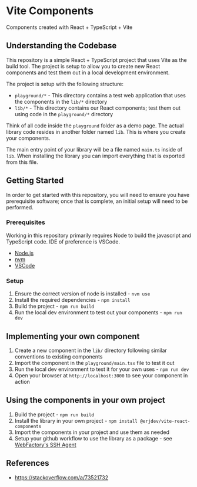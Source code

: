 # Vite Components

Components created with React + TypeScript + Vite

## Understanding the Codebase

This repository is a simple React + TypeScript project that uses Vite as the build tool.  The project is setup to allow you to create new React components and test them out in a local development environment.

The project is setup with the following structure:

- `playground/*` - This directory contains a test web application that uses the components in the `lib/*` directory
- `lib/*` - This directory contains our React components; test them out using code in the `playground/*` directory

Think of all code inside the `playground` folder as a demo page.  The actual library code resides in another folder named `lib`. This is where you create your components.

The main entry point of your library will be a file named `main.ts` inside of `lib`. When installing the library you can import everything that is exported from this file.

## Getting Started

In order to get started with this repository, you will need to ensure you have prerequisite software; once that is complete, an initial setup will need to be performed.

### Prerequisites

Working in this repository primarily requires Node to build the javascript and TypeScript code.  IDE of preference is VSCode.

- [Node.js](https://nodejs.org/en)
- [nvm](https://github.com/nvm-sh/nvm?tab=readme-ov-file#installing-and-updating)
- [VSCode](https://code.visualstudio.com/)

### Setup

1. Ensure the correct version of node is installed - `nvm use`
1. Install the required dependencies - `npm install`
1. Build the project - `npm run build`
1. Run the local dev environment to test out your components - `npm run dev`

## Implementing your own component

1. Create a new component in the `lib/` directory following similar conventions to existing components
1. Import the component in the `playground/main.tsx` file to test it out
1. Run the local dev environment to test it for your own uses - `npm run dev`
1. Open your browser at `http://localhost:3000` to see your component in action

## Using the components in your own project

1. Build the project - `npm run build`
1. Install the library in your own project - `npm install @erjdev/vite-react-components`
1. Import the components in your project and use them as needed
1. Setup your github workflow to use the library as a package - see [WebFactory's SSH Agent](https://github.com/webfactory/ssh-agent)


## References

- <https://stackoverflow.com/a/73521732>
